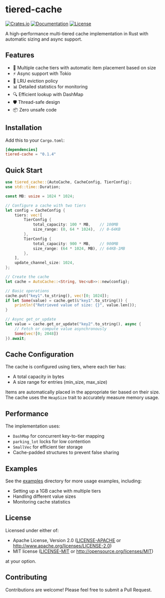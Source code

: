 # tiered-cache

[![Crates.io](https://img.shields.io/crates/v/tiered-cache.svg)](https://crates.io/crates/tiered-cache)
[![Documentation](https://docs.rs/tiered-cache/badge.svg)](https://docs.rs/tiered-cache)
[![License](https://img.shields.io/badge/license-MIT%2FApache--2.0-blue.svg)](LICENSE)

A high-performance multi-tiered cache implementation in Rust with automatic sizing and async support.

## Features

- 🚀 Multiple cache tiers with automatic item placement based on size
- ⚡ Async support with Tokio
- 🔄 LRU eviction policy
- 📊 Detailed statistics for monitoring
- 🔍 Efficient lookup with DashMap
- 🛡️ Thread-safe design
- 📦 Zero unsafe code

## Installation

Add this to your `Cargo.toml`:

```toml
[dependencies]
tiered-cache = "0.1.4"
```

## Quick Start

```rust
use tiered_cache::{AutoCache, CacheConfig, TierConfig};
use std::time::Duration;

const MB: usize = 1024 * 1024;

// Configure a cache with two tiers
let config = CacheConfig {
    tiers: vec![
        TierConfig {
            total_capacity: 100 * MB,    // 100MB
            size_range: (0, 64 * 1024),  // 0-64KB
        },
        TierConfig {
            total_capacity: 900 * MB,    // 900MB
            size_range: (64 * 1024, MB), // 64KB-1MB
        },
    ],
    update_channel_size: 1024,
};

// Create the cache
let cache = AutoCache::<String, Vec<u8>>::new(config);

// Basic operations
cache.put("key1".to_string(), vec![0; 1024]);
if let Some(value) = cache.get(&"key1".to_string()) {
    println!("Retrieved value of size: {}", value.len());
}

// Async get_or_update
let value = cache.get_or_update("key2".to_string(), async {
    // Fetch or compute value asynchronously
    Some(vec![0; 2048])
}).await;
```

## Cache Configuration

The cache is configured using tiers, where each tier has:
- A total capacity in bytes
- A size range for entries (min_size, max_size)

Items are automatically placed in the appropriate tier based on their size. The cache uses the `HeapSize` trait to accurately measure memory usage.

## Performance

The implementation uses:
- `DashMap` for concurrent key-to-tier mapping
- `parking_lot` locks for low contention
- `SmallVec` for efficient tier storage
- Cache-padded structures to prevent false sharing

## Examples

See the [examples](examples/) directory for more usage examples, including:
- Setting up a 1GB cache with multiple tiers
- Handling different value sizes
- Monitoring cache statistics

## License

Licensed under either of:
- Apache License, Version 2.0 ([LICENSE-APACHE](LICENSE-APACHE) or http://www.apache.org/licenses/LICENSE-2.0)
- MIT license ([LICENSE-MIT](LICENSE-MIT) or http://opensource.org/licenses/MIT)

at your option.

## Contributing

Contributions are welcome! Please feel free to submit a Pull Request.
